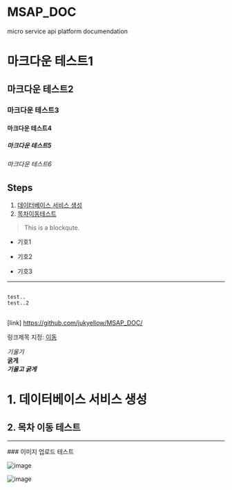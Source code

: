# MSAP_DOC
micro service api platform documendation

# 마크다운 테스트1
## 마크다운 테스트2
### 마크다운 테스트3
#### 마크다운 테스트4
##### 마크다운 테스트5
###### 마크다운 테스트6


## Steps
1. [데이터베이스 서비스 생성](#1-데이터베이스-서비스-생성)  
2. [목차이동테스트](#2-목차-이동-테스트)


>This is a blockqute.

* 기호1

+ 기호2

- 기호3

<hr />

<pre>
<code>
test..
test..2
</code>
</pre>

[link] https://github.com/jukyellow/MSAP_DOC/

링크제목 지정: [이동](https://github.com/jukyellow/MSAP_DOC/ "링크 제목 ")

*기울기*  
**굵게**  
***기울고 굵게***  

# 1. 데이터베이스 서비스 생성

## 2. 목차 이동 테스트

<hr />
### 이미지 업로드 테스트

 ![image](https://user-images.githubusercontent.com/45334819/53697538-7d5d1b80-3e15-11e9-8224-467541d563ab.png)

 ![image](url...)  
 

